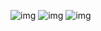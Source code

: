 ![img](https://puu.sh/IRnji/92a49b166f.png)
![img](https://puu.sh/IRnjy/51e477d439.png)
![img](https://puu.sh/IRnkT/d04546c4d0.png)